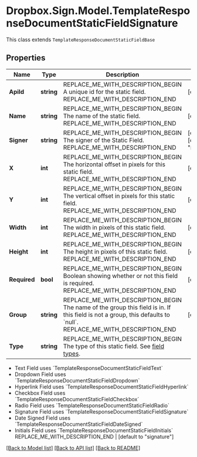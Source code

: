 # Dropbox.Sign.Model.TemplateResponseDocumentStaticFieldSignature
This class extends `TemplateResponseDocumentStaticFieldBase`

## Properties

Name | Type | Description | Notes
------------ | ------------- | ------------- | -------------
**ApiId** | **string** | REPLACE_ME_WITH_DESCRIPTION_BEGIN A unique id for the static field. REPLACE_ME_WITH_DESCRIPTION_END | [optional] 
**Name** | **string** | REPLACE_ME_WITH_DESCRIPTION_BEGIN The name of the static field. REPLACE_ME_WITH_DESCRIPTION_END | [optional] 
**Signer** | **string** | REPLACE_ME_WITH_DESCRIPTION_BEGIN The signer of the Static Field. REPLACE_ME_WITH_DESCRIPTION_END | [optional] [default to "me_now"]
**X** | **int** | REPLACE_ME_WITH_DESCRIPTION_BEGIN The horizontal offset in pixels for this static field. REPLACE_ME_WITH_DESCRIPTION_END | [optional] 
**Y** | **int** | REPLACE_ME_WITH_DESCRIPTION_BEGIN The vertical offset in pixels for this static field. REPLACE_ME_WITH_DESCRIPTION_END | [optional] 
**Width** | **int** | REPLACE_ME_WITH_DESCRIPTION_BEGIN The width in pixels of this static field. REPLACE_ME_WITH_DESCRIPTION_END | [optional] 
**Height** | **int** | REPLACE_ME_WITH_DESCRIPTION_BEGIN The height in pixels of this static field. REPLACE_ME_WITH_DESCRIPTION_END | [optional] 
**Required** | **bool** | REPLACE_ME_WITH_DESCRIPTION_BEGIN Boolean showing whether or not this field is required. REPLACE_ME_WITH_DESCRIPTION_END | [optional] 
**Group** | **string** | REPLACE_ME_WITH_DESCRIPTION_BEGIN The name of the group this field is in. If this field is not a group, this defaults to &#x60;null&#x60;. REPLACE_ME_WITH_DESCRIPTION_END | [optional] 
**Type** | **string** | REPLACE_ME_WITH_DESCRIPTION_BEGIN The type of this static field. See [field types](/api/reference/constants/#field-types).

* Text Field uses &#x60;TemplateResponseDocumentStaticFieldText&#x60;
* Dropdown Field uses &#x60;TemplateResponseDocumentStaticFieldDropdown&#x60;
* Hyperlink Field uses &#x60;TemplateResponseDocumentStaticFieldHyperlink&#x60;
* Checkbox Field uses &#x60;TemplateResponseDocumentStaticFieldCheckbox&#x60;
* Radio Field uses &#x60;TemplateResponseDocumentStaticFieldRadio&#x60;
* Signature Field uses &#x60;TemplateResponseDocumentStaticFieldSignature&#x60;
* Date Signed Field uses &#x60;TemplateResponseDocumentStaticFieldDateSigned&#x60;
* Initials Field uses &#x60;TemplateResponseDocumentStaticFieldInitials&#x60; REPLACE_ME_WITH_DESCRIPTION_END | [default to "signature"]

[[Back to Model list]](../README.md#documentation-for-models) [[Back to API list]](../README.md#documentation-for-api-endpoints) [[Back to README]](../README.md)

